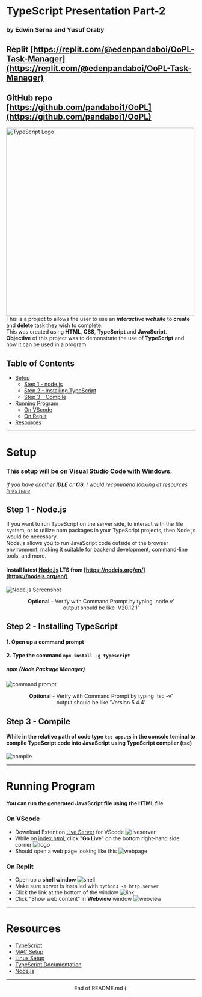 # TypeScript Presentation Part-2
### by Edwin Serna and Yusuf Oraby
## Replit [https://replit.com/@edenpandaboi/OoPL-Task-Manager](https://replit.com/@edenpandaboi/OoPL-Task-Manager)
## GitHub repo [https://github.com/pandaboi1/OoPL](https://github.com/pandaboi1/OoPL)
<img src="https://miro.medium.com/v2/resize:fit:1358/1*moJeTvW97yShLB7URRj5Kg.png" alt="TypeScript Logo" width="500px"></img><br>
This is a project to allows the user to use an ***interactive website*** to **create** and **delete** task they wish to complete.<br>
This was created using **HTML**, **CSS**, **TypeScript** and **JavaScript**.<br>
**Objective** of this project was to demonstrate the use of **TypeScript** and how it can be used in a program
## Table of Contents
- [Setup](#setup)
    - [Step 1 - node.js](#step-1---nodejs)
    - [Step 2 - Installing TypeScript](#step-2---installing-typescript)
    - [Step 3 - Compile](#step-3---compile)
- [Running Program](#running-program)
    - [On VScode](#on-vscode)
    - [On Replit](3on-replit)
- [Resources](#resources)

---

# Setup
### This setup will be on **Visual Studio Code** with **Windows**.<br>
*If you have another **IDLE** or **OS**, I would recommend looking at resources [links here](#resources)*

## Step 1 - Node.js
If you want to run TypeScript on the server side, to interact with the file system, or to utilize npm packages in your TypeScript projects, then Node.js would be necessary.<br>
Node.js allows you to run JavaScript code outside of the browser environment, making it suitable for backend development, command-line tools, and more.
#### Install latest [Node.js](https://nodejs.org/en/) LTS from [https://nodejs.org/en/](https://nodejs.org/en/)

![Node.js Screenshot](images/Nodejs.png)

<div align="center"> <b>Optional</b> - Verify with Command Prompt by typing 'node.v'<br>output should be like 'V20.12.1'</div>


## Step 2 - Installing TypeScript
#### 1. Open up a **command prompt**
#### 2. Type the command ```npm install -g typescript```
##### npm (Node Package Manager)
![command prompt](images/cmd_TypeScript_Install.png)
<div align="center"> <b>Optional</b> - Verify with Command Prompt by typing 'tsc -v'<br>output should be like 'Version 5.4.4'</div>

## Step 3 - Compile
#### While in the relative path of code type ```tsc app.ts``` in the console teminal to compile TypeScript code into JavaScript using TypeScript compiler (tsc)
![compile](images/Compile_TypeScipt.png)

---

# Running Program
#### You can run the generated JavaScript file using the HTML file
### On VScode
- Download Extention [Live Server](https://marketplace.visualstudio.com/items?itemName=ritwickdey.LiveServer) for VScode ![liveserver](images/LiveServer.png)
- While on [index.html](index.html), click "**Go Live**" on the bottom right-hand side corner ![logo](images/LiveServer_logo.png)
- Should open a web page looking like this ![webpage](images/TaskManager.png)
### On Replit
- Open up a **shell window** ![shell](images/shell.png)
- Make sure server is installed with ```python3 -m http.server```
- Click the link at the bottom of the window ![link](images/link.png)
- Click "Show web content" in **Webview** window ![webview](images/webview.png)

---
# Resources
- [TypeScript](https://www.typescriptlang.org/download)
- [MAC Setup](https://manwithcode.com/554/how-to-install-typescript-on-macos/)
- [Linux Setup](https://manwithcode.com/557/how-to-install-typescript-on-linux/)
- [TypeScript Documentation](https://www.typescriptlang.org/docs/)
- [Node.js](https://nodejs.org/en/)

---
<div align="center">End of README.md (: </div>

